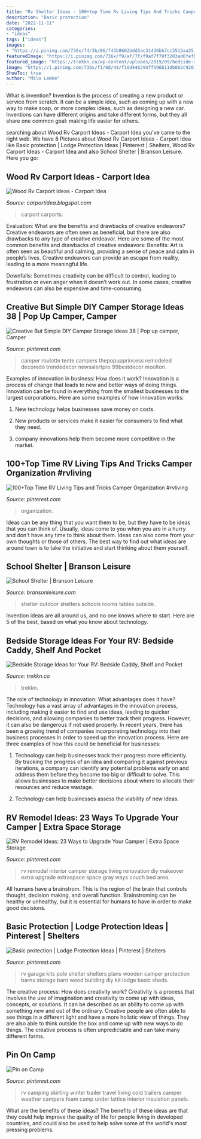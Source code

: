 ```yaml
---
title: "Rv Shelter Ideas - 100+top Time Rv Living Tips And Tricks Camper Organization #rvliving"
description: "Basic protection"
date: "2022-11-11"
categories:
- "ideas"
tags: ["ideas"]
images:
- "https://i.pinimg.com/736x/f4/3b/86/f43b8602bdd3ac31436bb7cc3513aa35.jpg"
featuredImage: "https://i.pinimg.com/736x/f9/af/7f/f9af7f79f3203ad6fefbbc89619798c4.jpg"
featured_image: "https://trekkn.co/wp-content/uploads/2019/09/bedside-storage-ideas-01.png"
image: "https://i.pinimg.com/736x/f1/8d/44/f18d446294ff596b110b802c92816f5e--living-in-an-rv-rv-camping.jpg"
ShowToc: true
author: "Milo Lemke"
---
```



What is invention?
Invention is the process of creating a new product or service from scratch. It can be a simple idea, such as coming up with a new way to make soap, or more complex ideas, such as designing a new car. Inventions can have different origins and take different forms, but they all share one common goal: making life easier for others.

	

		
searching about Wood Rv Carport Ideas - Carport Idea you've came to the right web. We have 8 Pictures about Wood Rv Carport Ideas - Carport Idea like Basic protection | Lodge Protection Ideas | Pinterest | Shelters, Wood Rv Carport Ideas - Carport Idea and also School Shelter | Branson Leisure. Here you go:
		
    
## Wood Rv Carport Ideas - Carport Idea

<img loading=lazy src="https://i.pinimg.com/originals/03/0d/35/030d358afccb352a1aafbb8b3e88123a.jpg" onerror="this.onerror=null;this.src='https://tse3.mm.bing.net/th?id=OIP.jfjDB1oYiR-BjSZje31fZQHaFb&amp;pid=15.1';" alt="Wood Rv Carport Ideas - Carport Idea">

_Source: carportidea.blogspot.com_

>carport carports. 

	

Evaluation: What are the benefits and drawbacks of creative endeavors?
Creative endeavors are often seen as beneficial, but there are also drawbacks to any type of creative endeavor. Here are some of the most common benefits and drawbacks of creative endeavors: 
Benefits: Art is often seen as beautiful and calming, providing a sense of peace and calm in people’s lives. Creative endeavors can provide an escape from reality, leading to a more meaningful life.

Downfalls: Sometimes creativity can be difficult to control, leading to frustration or even anger when it doesn’t work out. In some cases, creative endeavors can also be expensive and time-consuming.

    
## Creative But Simple DIY Camper Storage Ideas 38 | Pop Up Camper, Camper

<img loading=lazy src="https://i.pinimg.com/736x/f4/3b/86/f43b8602bdd3ac31436bb7cc3513aa35.jpg" onerror="this.onerror=null;this.src='https://tse2.mm.bing.net/th?id=OIP.Z-dej8c0aldgZKX5SeE7uQHaHQ&amp;pid=15.1';" alt="Creative But Simple DIY Camper Storage Ideas 38 | Pop up camper, Camper">

_Source: pinterest.com_

>camper roulotte tente campers thepopupprincess remodeled decoredo trendedecor newsalertpro 99bestdecor moolton. 

	

Examples of innovation in business: How does it work?
Innovation is a process of change that leads to new and better ways of doing things. Innovation can be found in everything from the smallest businesses to the largest corporations. Here are some examples of how innovation works:
1. New technology helps businesses save money on costs.

2. New products or services make it easier for consumers to find what they need.

3. company innovations help them become more competitive in the market.


    
## 100+Top Time RV Living Tips And Tricks Camper Organization #rvliving

<img loading=lazy src="https://i.pinimg.com/736x/f9/af/7f/f9af7f79f3203ad6fefbbc89619798c4.jpg" onerror="this.onerror=null;this.src='https://tse3.mm.bing.net/th?id=OIP._YRo5cViiS15rRCfC7rrLAHaKW&amp;pid=15.1';" alt="100+Top Time RV Living Tips and Tricks Camper Organization #rvliving">

_Source: pinterest.com_

>organization. 

	

Ideas can be any thing that you want them to be, but they have to be ideas that you can think of. Usually, ideas come to you when you are in a hurry and don't have any time to think about them. Ideas can also come from your own thoughts or those of others. The best way to find out what ideas are around town is to take the initiative and start thinking about them yourself.

    
## School Shelter | Branson Leisure

<img loading=lazy src="http://bransonleisure.com/wp-content/uploads/2013/05/DSC_2154.jpg" onerror="this.onerror=null;this.src='https://tse4.mm.bing.net/th?id=OIP.khVOBdYdr8x_MpjxpcQkhQHaE6&amp;pid=15.1';" alt="School Shelter | Branson Leisure">

_Source: bransonleisure.com_

>shelter outdoor shelters schools rooms tables outside. 

	

Invention ideas are all around us, and no one knows where to start. Here are 5 of the best, based on what you know about technology. 

    
## Bedside Storage Ideas For Your RV: Bedside Caddy, Shelf And Pocket

<img loading=lazy src="https://trekkn.co/wp-content/uploads/2019/09/bedside-storage-ideas-01.png" onerror="this.onerror=null;this.src='https://tse3.mm.bing.net/th?id=OIP.pZP-iBZFA_qEs6IfLeeUzAAAAA&amp;pid=15.1';" alt="Bedside Storage Ideas for Your RV: Bedside Caddy, Shelf and Pocket">

_Source: trekkn.co_

>trekkn. 

	

The role of technology in innovation: What advantages does it have?
Technology has a vast array of advantages in the innovation process, including making it easier to find and use ideas, leading to quicker decisions, and allowing companies to better track their progress. However, it can also be dangerous if not used properly. In recent years, there has been a growing trend of companies incorporating technology into their business processes in order to speed up the innovation process. Here are three examples of how this could be beneficial for businesses: 
1) Technology can help businesses track their progress more efficiently. By tracking the progress of an idea and comparing it against previous iterations, a company can identify any potential problems early on and address them before they become too big or difficult to solve. This allows businesses to make better decisions about where to allocate their resources and reduce wastage. 

2) Technology can help businesses assess the viability of new ideas.

    
## RV Remodel Ideas: 23 Ways To Upgrade Your Camper | Extra Space Storage

<img loading=lazy src="https://i.pinimg.com/originals/9b/71/12/9b711251eb772721d41f102a48880627.jpg" onerror="this.onerror=null;this.src='https://tse3.mm.bing.net/th?id=OIP.EMO_upfguYvQW2WtuXUinwHaJQ&amp;pid=15.1';" alt="RV Remodel Ideas: 23 Ways to Upgrade Your Camper | Extra Space Storage">

_Source: pinterest.com_

>rv remodel interior camper storage living renovation diy makeover extra upgrade extraspace space gray ways couch bed area. 

	

All humans have a brainstrom. This is the region of the brain that controls thought, decision making, and overall function. Brainstroming can be healthy or unhealthy, but it is essential for humans to have in order to make good decisions.

    
## Basic Protection | Lodge Protection Ideas | Pinterest | Shelters

<img loading=lazy src="https://s-media-cache-ak0.pinimg.com/736x/95/4b/21/954b21e79bcb467160b940b8a0bb88eb.jpg" onerror="this.onerror=null;this.src='https://tse1.mm.bing.net/th?id=OIP.PC9vjTtiTVzJQxmvKIpkMgHaFj&amp;pid=15.1';" alt="Basic protection | Lodge Protection Ideas | Pinterest | Shelters">

_Source: pinterest.com_

>rv garage kits pole shelter shelters plans wooden camper protection barns storage barn wood building diy kit lodge basic sheds. 

	

The creative process: How does creativity work?
Creativity is a process that involves the use of imagination and creativity to come up with ideas, concepts, or solutions. It can be described as an ability to come up with something new and out of the ordinary. Creative people are often able to see things in a different light and have a more holistic view of things. They are also able to think outside the box and come up with new ways to do things. The creative process is often unpredictable and can take many different forms.

    
## Pin On Camp

<img loading=lazy src="https://i.pinimg.com/736x/f1/8d/44/f18d446294ff596b110b802c92816f5e--living-in-an-rv-rv-camping.jpg" onerror="this.onerror=null;this.src='https://tse1.mm.bing.net/th?id=OIP.ucWaJkzXAG_Rn68Eu7KCKgHaFj&amp;pid=15.1';" alt="Pin on Camp">

_Source: pinterest.com_

>rv camping skirting winter trailer travel living cold trailers camper weather campers foam camp under lattice interior insulation panels. 

	

What are the benefits of these ideas?
The benefits of these ideas are that they could help improve the quality of life for people living in developed countries, and could also be used to help solve some of the world's most pressing problems.

